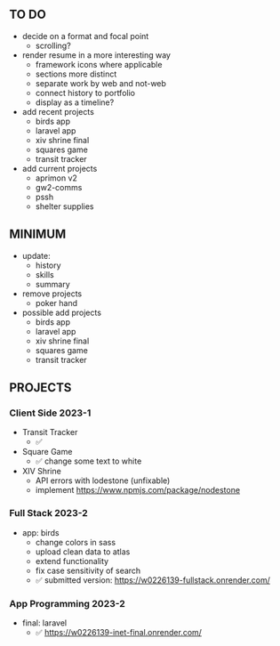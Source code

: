 ## TO DO
- decide on a format and focal point
    - scrolling?
- render resume in a more interesting way
    - framework icons where applicable
    - sections more distinct
    - separate work by web and not-web
    - connect history to portfolio
    - display as a timeline?
- add recent projects
    - birds app
    - laravel app
    - xiv shrine final
    - squares game
    - transit tracker
- add current projects
    - aprimon v2
    - gw2-comms
    - pssh
    - shelter supplies

## MINIMUM
- update:
    - history
    - skills
    - summary
- remove projects
    - poker hand
- possible add projects
    - birds app
    - laravel app
    - xiv shrine final
    - squares game
    - transit tracker

## PROJECTS

### Client Side 2023-1
- Transit Tracker
    - ✅
- Square Game
    - ✅ change some text to white
- XIV Shrine
    - API errors with lodestone (unfixable)
    - implement https://www.npmjs.com/package/nodestone

### Full Stack 2023-2
- app: birds
    - change colors in sass
    - upload clean data to atlas
    - extend functionality
    - fix case sensitivity of search
    - ✅ submitted version: https://w0226139-fullstack.onrender.com/

### App Programming 2023-2
- final: laravel
    - ✅ https://w0226139-inet-final.onrender.com/
    